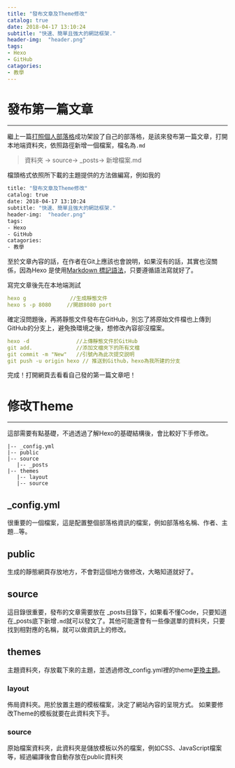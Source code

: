 ```yaml
---
title: "發布文章及Theme修改"
catalog: true
date: 2018-04-17 13:10:24
subtitle: "快速、簡單且強大的網誌框架."
header-img:  "header.png"
tags:
- Hexo
- GitHub
catagories:
- 教學
---
```


# 發布第一篇文章
---

繼上一篇[打照個人部落格](http://techdiy.tk/2018/04/12/%E5%88%A9%E7%94%A8Hexo%E8%BC%95%E9%AC%86%E5%9C%A8GitHub%E4%B8%8A%E6%89%93%E9%80%A0%E5%80%8B%E4%BA%BA%E9%83%A8%E8%90%BD%E6%A0%BC/)成功架設了自己的部落格，是該來發布第一篇文章，打開本地端資料夾，依照路徑新增一個檔案，檔名為`.md`

>資料夾 → source→ _posts→ 新增檔案.md 

檔頭格式依照所下載的主題提供的方法做編寫，例如我的
```bash
title: "發布文章及Theme修改"
catalog: true
date: 2018-04-17 13:10:24
subtitle: "快速、簡單且強大的網誌框架."
header-img:  "header.png"
tags:
- Hexo
- GitHub
catagories:
- 教學
```

至於文章內容的話，在作者在Git上應該也會說明，如果沒有的話，其實也沒關係，因為Hexo 是使用[Markdown 標記語法](https://wastemobile.gitbooks.io/gitbook-chinese/content/format/markdown.html)，只要遵循語法寫就好了。

寫完文章後先在本地端測試
```yml
hexo g              //生成靜態文件
hexo s -p 8080     //開啟8080 port
```
確定沒問題後，再將靜態文件發布在GitHub，別忘了將原始文件檔也上傳到GitHub的分支上，避免換環境之後，想修改內容卻沒檔案。
```yml
hexo -d               //上傳靜態文件於GitHub
git add.              //添加文檔夾下的所有文檔
git commit -m "New"   //引號內為此次提交説明
git push -u origin hexo // 推送到Github，hexo為我所建的分支
```

完成！打開網頁去看看自己發的第一篇文章吧！


# 修改Theme
---
這部需要有點基礎，不過透過了解Hexo的基礎結構後，會比較好下手修改。
```
|-- _config.yml
|-- public
|-- source
   |-- _posts
|-- themes
   |-- layout
   |-- source
```
## _config.yml
很重要的一個檔案，這是配置整個部落格資訊的檔案，例如部落格名稱、作者、主題...等。
## public
生成的靜態網頁存放地方，不會對這個地方做修改，大略知道就好了。
## source
這目錄很重要，發布的文章需要放在 _posts目錄下，如果看不懂Code，只要知道在_posts底下新增`.md`就可以發文了。其他可能還會有一些像選單的資料夾，只要找到相對應的名稱，就可以做資訊上的修改。
## themes
主題資料夾，存放載下來的主題，並透過修改_config.yml裡的theme[更換主題](http://techdiy.tk/2018/04/12/%E5%88%A9%E7%94%A8Hexo%E8%BC%95%E9%AC%86%E5%9C%A8GitHub%E4%B8%8A%E6%89%93%E9%80%A0%E5%80%8B%E4%BA%BA%E9%83%A8%E8%90%BD%E6%A0%BC/#%E6%9B%B4%E6%8F%9BTheme)。
### layout
佈局資料夾。用於放置主題的模板檔案，決定了網站內容的呈現方式。
如果要修改Theme的模板就要在此資料夾下手。
### source
原始檔案資料夾，此資料夾是儲放模板以外的檔案，例如CSS、JavaScript檔案等，經過編譯後會自動存放在public資料夾

